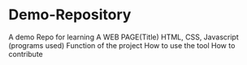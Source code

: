 # Demo-Repository
A demo Repo for learning 
A WEB PAGE(Title)
HTML, CSS, Javascript (programs used)
Function of the project 
How to use the tool 
How to contribute 
